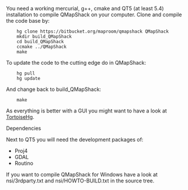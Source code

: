 You need a working mercurial, g++, cmake and QT5 (at least 5.4) installation to compile QMapShack on your computer. Clone and compile the code base by:

        hg clone https://bitbucket.org/maproom/qmapshack QMapShack
        mkdir build_QMapShack
        cd build_QMapShack
        ccmake ../QMapShack
        make

To update the code to the cutting edge do in QMapShack:

        hg pull
        hg update

And change back to build_QMapShack:

        make

As everything is better with a GUI you might want to have a look at [TortoiseHg](http://tortoisehg.bitbucket.org/).

Dependencies

Next to QT5 you will need the development packages of:

* Proj4
* GDAL
* Routino

If you want to compile QMapShack for Windows have a look at nsi/3rdparty.txt and nsi/HOWTO-BUILD.txt in the source tree.